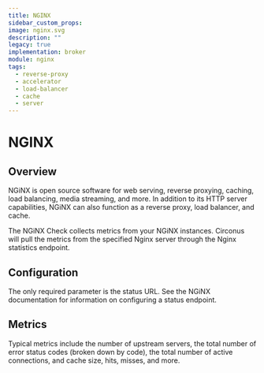 ```yaml
---
title: NGINX
sidebar_custom_props:
image: nginx.svg
description: ""
legacy: true
implementation: broker
module: nginx
tags:
  - reverse-proxy
  - accelerator
  - load-balancer
  - cache
  - server
---
```


# NGINX

## Overview

NGiNX is open source software for web serving, reverse proxying, caching, load balancing, media streaming, and more. In addition to its HTTP server capabilities, NGiNX can also function as a reverse proxy, load balancer, and cache.

The NGiNX Check collects metrics from your NGiNX instances. Circonus will pull the metrics from the specified Nginx server through the Nginx statistics endpoint.

## Configuration

The only required parameter is the status URL. See the NGiNX documentation for information on configuring a status endpoint.

## Metrics

Typical metrics include the number of upstream servers, the total number of error status codes (broken down by code), the total number of active connections, and cache size, hits, misses, and more.
